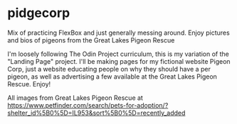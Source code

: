 # pidgecorp
Mix of practicing FlexBox and just generally messing around. Enjoy pictures and bios of pigeons from the Great Lakes Pigeon Rescue

I'm loosely following The Odin Project curriculum, this is my variation of the "Landing Page" project. I'll be making pages for my fictional website Pigeon Corp, just a website educating people on why they should have a per pigeon, as well as advertising a few available at the Great Lakes Pigeon Rescue. Enjoy!

All images from Great Lakes Pigeon Rescue at 
https://www.petfinder.com/search/pets-for-adoption/?shelter_id%5B0%5D=IL953&sort%5B0%5D=recently_added 